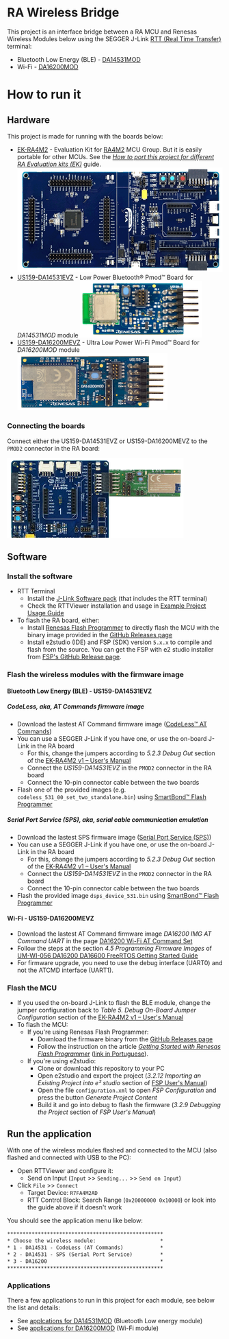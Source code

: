 # RA Wireless Bridge

This project is an interface bridge between a RA MCU and Renesas Wireless Modules below using the SEGGER J-Link [RTT (Real Time Transfer)](https://www.segger.com/products/debug-probes/j-link/technology/about-real-time-transfer/) terminal:

- Bluetooth Low Energy (BLE) - [DA14531MOD](https://www.renesas.com/us/en/products/wireless-connectivity/bluetooth-low-energy/da14531mod-smartbond-tiny-bluetooth-low-energy-module)
- Wi-Fi - [DA16200MOD](https://www.renesas.com/us/en/products/wireless-connectivity/wi-fi/low-power-wi-fi/da16200mod-ultra-low-power-wi-fi-modules-battery-powered-iot-devices)



# How to run it

## Hardware

This project is made for running with the boards below:

- [EK-RA4M2](https://www.renesas.com/us/en/products/microcontrollers-microprocessors/ra-cortex-m-mcus/ek-ra4m2-evaluation-kit-ra4m2-mcu-group) - Evaluation Kit for [RA4M2](https://www.renesas.com/us/en/products/microcontrollers-microprocessors/ra-cortex-m-mcus/ra4m2-100mhz-arm-cortex-m33-trustzone-high-integration-lowest-active-power-consumption) MCU Group. But it is easily portable for other MCUs. See the _[How to port this project for different RA Evaluation kits (EK)](Doc/MCU_Port.md)_ guide.
![EK-RA4M2](/Doc/EK-RA4M2.png)
- [US159-DA14531EVZ](https://www.renesas.com/us/en/products/wireless-connectivity/bluetooth-low-energy/us159-da14531evz-low-power-bluetooth-pmod-board-renesas-quick-connect-iot) - Low Power Bluetooth® Pmod™ Board for _DA14531MOD_ module
![US159-DA14531EVZ](/Doc/US159-DA14531EVZ.png)
- [US159-DA16200MEVZ](https://www.renesas.com/us/en/products/wireless-connectivity/wi-fi/low-power-wi-fi/us159-da16200mevz-ultra-low-power-wi-fi-pmod-board-renesas-quick-connect-iot) - Ultra Low Power Wi-Fi Pmod™ Board for _DA16200MOD_ module
![US159-DA16200MEVZ](/Doc/US159-DA16200MEVZ.png)

### Connecting the boards

Connect either the US159-DA14531EVZ or US159-DA16200MEVZ to the `PMOD2` connector in the RA board:

![SmartConsole example](/Doc/connecting_boards.png)


## Software

### Install the software

- RTT Terminal
  - Install the [J-Link Software pack](https://www.segger.com/downloads/jlink/) (that includes the RTT terminal)
  - Check the RTTViewer installation and usage in [Example Project Usage Guide](https://github.com/renesas/ra-fsp-examples/blob/master/example_projects/Example%20Project%20Usage%20Guide.pdf)
- To flash the RA board, either:
  - Install [Renesas Flash Programmer](https://www.renesas.com/us/en/software-tool/renesas-flash-programmer-programming-gui#downloads) to directly flash the MCU with the binary image provided in the [GitHub Releases page](https://github.com/diegomendesmoreno/ra_wireless_bridge/releases)
  - Install e2studio (IDE) and FSP (SDK) version `5.x.x` to compile and flash from the source. You can get the FSP with e2 studio installer from [FSP's GitHub Release page](https://github.com/renesas/fsp/releases).

### Flash the wireless modules with the firmware image

#### Bluetooth Low Energy (BLE) - US159-DA14531EVZ

##### CodeLess, aka, AT Commands firmware image

- Download the lastest AT Command firmware image ([CodeLess™ AT Commands](https://www.renesas.com/us/en/software-tool/smartbond-codeless-commands))
- You can use a SEGGER J-Link if you have one, or use the on-board J-Link in the RA board
  - For this, change the jumpers according to _5.2.3 Debug Out_ section of the [EK-RA4M2 v1 – User's Manual](https://www.renesas.com/us/en/document/man/ek-ra4m2-v1-users-manual?r=1470206)
  - Connect the _US159-DA14531EVZ_ in the `PMOD2` connector in the RA board
  - Connect the 10-pin connector cable between the two boards
- Flash one of the provided images (e.g. `codeless_531_00_set_two_standalone.bin`) using [SmartBond™ Flash Programmer](https://www.renesas.com/us/en/software-tool/smartbond-flash-programmer)

##### Serial Port Service (SPS), aka, serial cable communication emulation

- Download the lastest SPS firmware image ([Serial Port Service (SPS)](https://www.renesas.com/us/en/software-tool/serial-port-service-sps))
- You can use a SEGGER J-Link if you have one, or use the on-board J-Link in the RA board
  - For this, change the jumpers according to _5.2.3 Debug Out_ section of the [EK-RA4M2 v1 – User's Manual](https://www.renesas.com/us/en/document/man/ek-ra4m2-v1-users-manual?r=1470206)
  - Connect the _US159-DA14531EVZ_ in the `PMOD2` connector in the RA board
  - Connect the 10-pin connector cable between the two boards
- Flash the provided image `dsps_device_531.bin` using [SmartBond™ Flash Programmer](https://www.renesas.com/us/en/software-tool/smartbond-flash-programmer)

#### Wi-Fi - US159-DA16200MEVZ

- Download the lastest AT Command firmware image _DA16200 IMG AT Command UART_ in the page [DA16200 Wi-Fi AT Command Set](https://www.renesas.com/us/en/software-tool/da16200-wi-fi-command-set)
- Follow the steps at the section _4.5 Programming Firmware Images_ of [UM-WI-056 DA16200 DA16600 FreeRTOS Getting Started Guide](https://www.renesas.com/us/en/document/qsg/um-wi-056-da16200-da16600-freertos-getting-started-guide?r=1599971)
- For firmware upgrade, you need to use the debug interface (UART0) and not the ATCMD interface (UART1).

### Flash the MCU

- If you used the on-board J-Link to flash the BLE module, change the jumper configuration back to _Table 5. Debug On-Board Jumper Configuration_ section of the [EK-RA4M2 v1 – User's Manual](https://www.renesas.com/us/en/document/man/ek-ra4m2-v1-users-manual?r=1470206)
- To flash the MCU:
  - If you're using Renesas Flash Programmer:
    - Download the firmware binary from the [GitHub Releases page](https://github.com/diegomendesmoreno/ra_wireless_bridge/releases)
    - Follow the instruction on the article _[Getting Started with Renesas Flash Programmer](https://diegomendesmoreno.github.io/the-while-loop/en/posts/2023/09/getting-started-with-renesas-flash-programmer/)_ ([link in Portuguese](https://diegomendesmoreno.github.io/the-while-loop/pt-br/posts/2023/09/primeiros-passos-com-o-renesas-flash-programmer/)).
  - If you're using e2studio:
    - Clone or download this repository to your PC
    - Open e2studio and export the project (_3.2.12 Importing an Existing Project into e² studio_ section of [FSP User's Manual](https://www.renesas.com/us/en/software-tool/flexible-software-package-fsp))
    - Open the file `configuration.xml` to open _FSP Configuration_ and press the button _Generate Project Content_
    - Build it and go into debug to flash the firmware (_3.2.9 Debugging the Project_ section of _FSP User's Manual_)


## Run the application

With one of the wireless modules flashed and connected to the MCU (also flashed and connected with USB to the PC):

- Open RTTViewer and configure it:
  - Send on Input (`Input` >> `Sending...` >> `Send on Input`)
- Click `File` >> `Connect`
  - Target Device: `R7FA4M2AD`
  - RTT Control Block: Search Range (`0x20000000 0x10000`) or look into the guide above if it doesn't work

You should see the application menu like below:

```
***************************************************
* Choose the wireless module:                     *
* 1 - DA14531 - CodeLess (AT Commands)            *
* 2 - DA14531 - SPS (Serial Port Service)         *
* 3 - DA16200                                     *
***************************************************
```

### Applications

There a few applications to run in this project for each module, see below the list and details:

- See [applcations for DA14531MOD](Doc/Apps_DA14531.md) (Bluetooth Low energy module)
- See [applications for DA16200MOD](Doc/Apps_DA16200.md) (Wi-Fi module)
